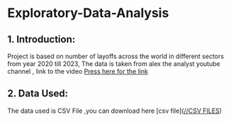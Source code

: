 # Exploratory-Data-Analysis

## 1. Introduction:

Project is based on number of layoffs across the world in different sectors from year 2020 till 2023, The data is taken from alex the analyst youtube channel , link to the video [Press here for the link](https://www.youtube.com/watch?v=QYd-RtK58VQ&t=563s)

## 2. Data Used:

The data used is CSV File ,you can download here [csv file]([//CSV FILES](https://github.com/theatallah/Exploratory-Data-Analysis/blob/main/CSV%20Files/layoffs.csv))

